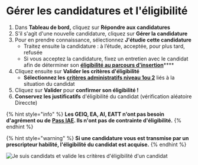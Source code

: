 # Gérer les candidatures et l'éligibilité

1. Dans **Tableau de bord,** cliquez sur **Répondre aux candidatures** 
2. S'il s'agit d'une nouvelle candidature, cliquez sur **Gérer la candidature**
3. Pour en prendre connaissance, sélectionnez **J'étudie cette candidature**
   * Traitez ensuite la candidature : à l’étude, acceptée, pour plus tard, refusée
   * Si vous acceptez la candidature, fixez un entretien avec le candidat afin de déterminer son [**éligibilité au parcours d'insertion**](https://doc.inclusion.beta.gouv.fr/qui-peut-beneficier-des-contrats-dinsertion-par-lactivite-economique)\*\*\*\*
4. Cliquez ensuite sur **Valider les critères d'éligibilité**
   * **Sélectionnez les** [**critères administratifs niveau 1ou 2**](https://doc.inclusion.beta.gouv.fr/qui-peut-beneficier-des-contrats-dinsertion-par-lactivite-economique#criteres-administratifs-de-niveau-1) liés à la situation du candidat
5. Cliquez sur **Valider** pour **confirmer son éligibilité !** 
6. **Conservez les justificatifs** d'éligibilité du candidat \(vérification aléatoire Direccte\)

{% hint style="info" %}
 **Les GEIQ, EA, AI, EATT n'ont pas besoin d'agrément ou de** [**Pass IAE**](https://doc.inclusion.beta.gouv.fr/presentation/un-agrement-plus-simple-cest-a-dire)**. Ils n'ont pas de contrainte d'éligibilité.**
{% endhint %}

{% hint style="warning" %}
**Si une candidature vous est transmise par un prescripteur habilité, l'éligibilité du candidat est acquise.**
{% endhint %}

![Je suis candidats et valide les crit&#xE8;res d&apos;&#xE9;ligibilit&#xE9; d&apos;un candidat ](https://s5.gifyu.com/images/demo-employeur-repondre1.gif)



